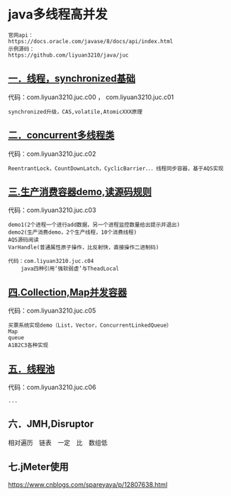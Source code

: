 # java多线程高并发

```
官网api：
https://docs.oracle.com/javase/8/docs/api/index.html
示例源码：
https://github.com/liyuan3210/java/juc
```

## [一．线程，synchronized基础](1-thread-sync.md)

代码：com.liyuan3210.juc.c00	，	com.liyuan3210.juc.c01

```
synchronized升级，CAS,volatile,AtomicXXX原理
```

## [二．concurrent多线程类](2-concurrent.md)

代码：com.liyuan3210.juc.c02

```
ReentrantLock，CountDownLatch，CyclicBarrier．．．线程同步容器，基于AQS实现
```

## [三.生产消费容器demo,读源码规则](3-concurrent.md)

代码：com.liyuan3210.juc.c03

```
demo1(2个进程一个进行add数据，另一个进程监控数量给出提示并退出)
demo2(生产消费demo，2个生产线程，10个消费线程)
AQS源码阅读
VarHandle(普通属性原子操作，比反射快，直接操作二进制码)

代码：com.liyuan3210.juc.c04
	java四种引用‘强软弱虚’与TheadLocal
```

## [四.Collection,Map并发容器](4-collection-map.md)

代码：com.liyuan3210.juc.c05

```
买票系统实现demo（List，Vector，ConcurrentLinkedQueue）
Map
queue
A1B2C3各种实现
```

## [五．线程池](5-thread-pool.md)

代码：com.liyuan3210.juc.c06

```
...
```

## 六．JMH,Disruptor

相对遍历　链表　一定　比　数组低

## 七.jMeter使用

https://www.cnblogs.com/spareyaya/p/12807638.html